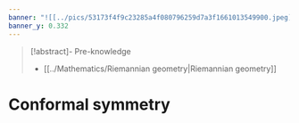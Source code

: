```yaml
---
banner: "![[../pics/53173f4f9c23285a4f080796259d7a3f1661013549900.jpeg]]"
banner_y: 0.332
---
```


>[!abstract]- Pre-knowledge
>- [[../Mathematics/Riemannian geometry|Riemannian geometry]]

# Conformal symmetry
